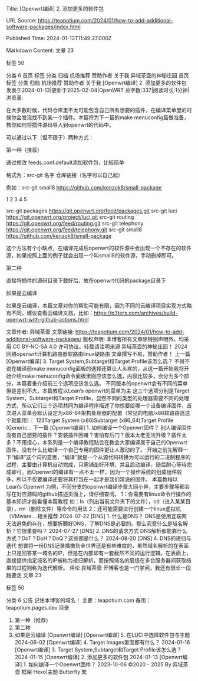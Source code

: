 Title: [Openwrt编译] 2. 添加更多的软件包

URL Source: https://teapotium.com/2024/01/how-to-add-additional-software-packages/index.html

Published Time: 2024-01-13T11:49:27.000Z

Markdown Content:
文章
23
	
标签
50
	
分类
6
 首页
 标签
 分类
 归档
 机场推荐
 赞助作者
 关于我
异域茶壶的神秘庄园
 首页 标签 分类 归档 机场推荐 赞助作者 关于我
[Openwrt编译] 2. 添加更多的软件包
发表于2024-01-13|更新于2025-02-04|OpenWRT
总字数:337|阅读时长:1分钟|浏览量:

在大多数时候，代码仓库里不太可能包含自己所有想要的插件，在编译菜单里的时候你会发现找不到某一个插件。本篇将为下一篇的make menuconfig篇做准备，教你如何将插件源码导入到openwrt的代码中。

可以通过以下（但不限于）两种方式：

第一种（推荐）

通过修改 feeds.conf.default添加软件包，比较简单

格式为：src-git 名字 仓库链接（名字可以自己起）

例如：src-git small8 https://github.com/kenzok8/small-package

1
2
3
4
5

	
src-git packages https://git.openwrt.org/feed/packages.git
src-git luci https://git.openwrt.org/project/luci.git
src-git routing https://git.openwrt.org/feed/routing.git
src-git telephony https://git.openwrt.org/feed/telephony.git
src-git small8 https://github.com/kenzok8/small-package


这个方法有个小缺点，在编译完成后openwrt的软件源中会出现一个不存在的软件源，如果按照上面的例子就会出现一个叫small8的软件源，手动删掉即可。

第二种

直接将插件的源码目录下载好后，放在openwrt代码的package目录下

如果是云编译

如果是云编译，本篇文章对你的帮助可能有限，因为不同的云编译项目实现方式略有不同，建议查看云编译文档，比如：https://p3terx.com/archives/build-openwrt-with-github-actions.html

文章作者: 异域茶壶
文章链接: https://teapotium.com/2024/01/how-to-add-additional-software-packages/
版权声明: 本博客所有文章除特别声明外，均采用 CC BY-NC-SA 4.0 许可协议。转载请注明来源 异域茶壶的神秘庄园！
2024网络openwrt计算机路由器软路由linux硬路由
文章撰写不易，赞助作者！
上一篇
[Openwrt编译] 3. Target System,Subtarget和Target Profile该怎么选？
不得不说在编译前make menuconfig面板的选择还算让人头疼的，从这一篇开始我将开始介绍make menuconfig命令面板里面应该怎么选，内容比较多，会分为多个部分，本篇着重介绍前三个选项应该怎么选。 不同版本的openwrt会有不同的菜单但是差别不大，本篇教程以Lean‘s openwrt的菜单为主 这三个选项分别是Target System，Subtarget和Target Profile，显然不同的类型的处理器需要不同的处理方式，所以它们三个选项共同为编译程序描述了你想要给哪一个设备编译固件，首次进入菜单会默认设定为x86-64架构处理器的配置（常见的电脑/x86软路由选这个就能用）： 123Target System (x86)Subtarget (x86_64)Target Profile (Generic...
下一篇
[Openwrt编译] 1. 如何编译一个Openwrt固件？
别人编译固件没有自己想要的插件？安装插件困难？害怕有后门？版本太老无法升级？插件太多？不用担心，本系列是一个编译教程贴旨在教会大家编译属于自己的Openwrt固件，没有什么比编译一个自己专用的固件更让人激动的了。 开始之前先解释一下“编译”这个词的意思，“编译”就是一个从源代码转换为可以运行的二进制程序的过程，主要由计算机自动完成，只需铺垫好环境，并且启动编译，随后耐心等待完成即可。而Openwrt的编译有一点不太一样，因为一个操作系统的组成组件较多，所以不仅要编译还要将其打包在一起才是我们常说的固件。 本篇教程以 Lean‘s Openwrt 为例，不同分支的openwrt编译步骤大同小异，主要步骤等都会写在对应源码的github描述页面上，请仔细查阅。 1：你需要有linux命令行操作的基本知识才能看懂本篇教程 如：ls（列出当前文件夹下的文件），cd（进入某某目录），rm（删除文件）等命令的用法 2：还可能需要进行创建一个linux虚拟机（VMware...
相关推荐
 2024-07-22
[DNS] 1. 什么是DNS？
DNS是使用互联网无法避免的存在，想要折腾好DNS，了解DNS是必要的。那么究竟什么是域名解析？它很重要吗？
 2024-07-27
[DNS] 2. DNS的请求方式
DNS解析都能靠什么方式？DoT？DoH？DoQ？这些都是什么？
 2024-08-20
[DNS] 4. DNS的递归与迭代
想要将一份DNS记录播撒到全世界还是有些难度的，虽然域名解析的在表面上只是回答某一域名的IP，但是在内部却有一套截然不同的运行逻辑。在表面上，直接提供指定域名的IP被称为递归解析，而按照域名的层级在多台服务器间获取结果的过程则称为迭代解析。
 评论
异域茶壶
开博客也是一门学问，我还有很长一段路要走
文章
23
	
标签
50
	
分类
6
公告
记住本博客的域名！
主要：teapotium.com
备用：teapotium.pages.dev
目录
1. 第一种（推荐）
2. 第二种
3. 如果是云编译
[Openwrt编译]
[Openwrt编译] 5. 在LUCI中选择软件包与主题
2024-06-02
[Openwrt编译] 4. Target Images里面都有什么？
2024-01-16
[Openwrt编译] 3. Target System,Subtarget和Target Profile该怎么选？
2024-01-15
[Openwrt编译] 2. 添加更多的软件包
2024-01-13
[Openwrt编译] 1. 如何编译一个Openwrt固件？
2023-10-06
©2020 - 2025 By 异域茶壶
框架 Hexo|主题 Butterfly
繁
